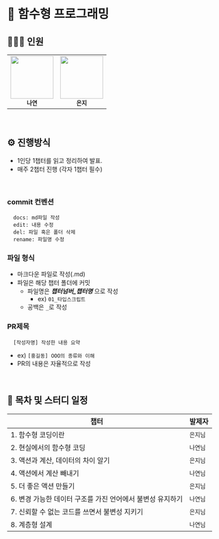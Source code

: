 # 🚀 함수형 프로그래밍

## 💁🏻‍♂️ 인원

<table>
  <tr>
    <td align="center">
      <a href="https://github.com/Nayeon97">
        <img src="https://avatars.githubusercontent.com/Nayeon97" width="100px;" alt="" /><br/>
      </a>
      <sub>
        <b>나연</b>
      </sub>
    </td>
    <td align="center">
      <a href="https://github.com/y00eunji">
        <img src="https://avatars.githubusercontent.com/y00eunji" width="100px;" alt="" /><br/>
      </a>
        <sub>
          <b>은지</b>
        </sub>
    </td>
  </tr>
</table>

<br/>

## ⚙️ 진행방식

- 1인당 1챕터를 읽고 정리하여 발표.
- 매주 2챕터 진행 (각자 1챕터 필수)

<br/>

### commit 컨벤션

```
  docs: md파일 작성
  edit: 내용 수정
  del: 파일 혹은 폴더 삭제
  rename: 파일명 수정
```

### 파일 형식

- 마크다운 파일로 작성(.md)
- 파일은 해당 챕터 폴더에 커밋
  - 파일명은 **_챕터넘버\_챕터명_** 으로 작성
    - ex) `01_타입스크립트`
  - 공백은 `_`로 작성

### PR제목

```
  [작성자명] 작성한 내용 요약
```

- ex) `[홍길동] OOO의 종류와 이해`
- PR의 내용은 자율적으로 작성

<br/>

## 🏁 목차 및 스터디 일정
| 챕터               | 발제자   |
| ------------------ | -------- |
| 1. 함수형 코딩이란 | `은지님` | 
| 2. 현실에서의 함수형 코딩  | `나연님` |
| 3. 액션과 계산, 데이터의 차이 알기 | `은지님` |  
| 4. 액션에서 계산 빼내기  | `나연님` |  
| 5. 더 좋은 액션 만들기  | `은지님` |  
| 6. 변경 가능한 데이터 구조를 가진 언어에서 불변성 유지하기  | `나연님` |  
| 7. 신뢰할 수 없는 코드를 쓰면서 불변성 지키기  | `은지님` |  
| 8. 계층형 설계  | `나연님` |  


